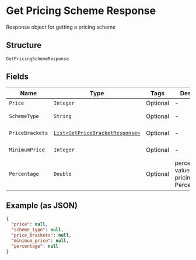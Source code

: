 
# Get Pricing Scheme Response

Response object for getting a pricing scheme

## Structure

`GetPricingSchemeResponse`

## Fields

| Name | Type | Tags | Description | Getter | Setter |
|  --- | --- | --- | --- | --- | --- |
| `Price` | `Integer` | Optional | - | Integer getPrice() | setPrice(Integer price) |
| `SchemeType` | `String` | Optional | - | String getSchemeType() | setSchemeType(String schemeType) |
| `PriceBrackets` | [`List<GetPriceBracketResponse>`](../../doc/models/get-price-bracket-response.md) | Optional | - | List<GetPriceBracketResponse> getPriceBrackets() | setPriceBrackets(List<GetPriceBracketResponse> priceBrackets) |
| `MinimumPrice` | `Integer` | Optional | - | Integer getMinimumPrice() | setMinimumPrice(Integer minimumPrice) |
| `Percentage` | `Double` | Optional | percentual value used in pricing_scheme Percent | Double getPercentage() | setPercentage(Double percentage) |

## Example (as JSON)

```json
{
  "price": null,
  "scheme_type": null,
  "price_brackets": null,
  "minimum_price": null,
  "percentage": null
}
```

